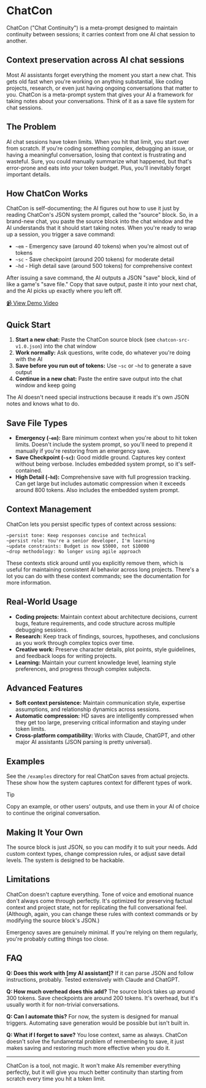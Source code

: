 # ChatCon
ChatCon ("Chat Continuity") is a meta-prompt designed to maintain continuity between sessions; it carries context from one AI chat session to another.

## Context preservation across AI chat sessions
Most AI assistants forget everything the moment you start a new chat. This gets old fast when you're working on anything substantial, like coding projects, research, or even just having ongoing conversations that matter to you.
ChatCon is a meta-prompt system that gives your AI a framework for taking notes about your conversations. Think of it as a save file system for chat sessions.

## The Problem
AI chat sessions have token limits. When you hit that limit, you start over from scratch. If you're coding something complex, debugging an issue, or having a meaningful conversation, losing that context is frustrating and wasteful.
Sure, you could manually summarize what happened, but that's error-prone and eats into your token budget. Plus, you'll inevitably forget important details.

## How ChatCon Works
ChatCon is self-documenting; the AI figures out how to use it just by reading ChatCon's JSON system prompt, called the "source" block. So, in a brand-new chat, you paste the source block into the chat window and the AI understands that it should start taking notes.
When you're ready to wrap up a session, you trigger a save command:
- `~em` - Emergency save (around 40 tokens) when you're almost out of tokens
- `~sc` - Save checkpoint (around 200 tokens) for moderate detail
- `~hd` - High detail save (around 500 tokens) for comprehensive context

After issuing a save command, the AI outputs a JSON "save" block, kind of like a game's "save file." Copy that save output, paste it into your next chat, and the AI picks up exactly where you left off.

[📹 View Demo Video](https://github.com/user-attachments/assets/4fea4a54-6a88-4a0f-8b01-0fd66e13b164)

## Quick Start

1. **Start a new chat:** Paste the ChatCon source block (see `chatcon-src-v1.0.json`) into the chat window
2. **Work normally:** Ask questions, write code, do whatever you're doing with the AI
3. **Save before you run out of tokens:** Use `~sc` or `~hd` to generate a save output
4. **Continue in a new chat:** Paste the entire save output into the chat window and keep going

The AI doesn't need special instructions because it reads it's own JSON notes and knows what to do.

## Save File Types
- **Emergency (`~em`):** Bare minimum context when you're about to hit token limits. Doesn't include the system prompt, so you'll need to prepend it manually if you're restoring from an emergency save.
- **Save Checkpoint (`~sc`):** Good middle ground. Captures key context without being verbose. Includes embedded system prompt, so it's self-contained.
- **High Detail (`~hd`):** Comprehensive save with full progression tracking. Can get large but includes automatic compression when it exceeds around 800 tokens. Also includes the embedded system prompt.

## Context Management
ChatCon lets you persist specific types of context across sessions:
```
~persist tone: Keep responses concise and technical
~persist role: You're a senior developer, I'm learning
~update constraints: Budget is now $5000, not $10000  
~drop methodology: No longer using agile approach
```

These contexts stick around until you explicitly remove them, which is useful for maintaining consistent AI behavior across long projects. There's a lot you can do with these context commands; see the documentation for more information.

## Real-World Usage
- **Coding projects:** Maintain context about architecture decisions, current bugs, feature requirements, and code structure across multiple debugging sessions.
- **Research:** Keep track of findings, sources, hypotheses, and conclusions as you work through complex topics over time.
- **Creative work:** Preserve character details, plot points, style guidelines, and feedback loops for writing projects.
- **Learning:** Maintain your current knowledge level, learning style preferences, and progress through complex subjects.

## Advanced Features
- **Soft context persistence:** Maintain communication style, expertise assumptions, and relationship dynamics across sessions.
- **Automatic compression:** HD saves are intelligently compressed when they get too large, preserving critical information and staying under token limits.
- **Cross-platform compatibility:** Works with Claude, ChatGPT, and other major AI assistants (JSON parsing is pretty universal).

## Examples
See the `/examples` directory for real ChatCon saves from actual projects. These show how the system captures context for different types of work.
> [!TIP]
> Copy an example, or other users' outputs, and use them in your AI of choice to continue the original conversation.

## Making It Your Own
The source block is just JSON, so you can modify it to suit your needs. Add custom context types, change compression rules, or adjust save detail levels. The system is designed to be hackable.

## Limitations
ChatCon doesn't capture everything. Tone of voice and emotional nuance don't always come through perfectly. It's optimized for preserving factual context and project state, not for replicating the full conversational feel. (Although, again, you can change these rules with context commands or by modifying the source block's JSON.)

Emergency saves are genuinely minimal. If you're relying on them regularly, you're probably cutting things too close.

## FAQ
**Q: Does this work with [my AI assistant]?**
If it can parse JSON and follow instructions, probably. Tested extensively with Claude and ChatGPT.

**Q: How much overhead does this add?**
The source block takes up around 300 tokens. Save checkpoints are around 200 tokens. It's overhead, but it's usually worth it for non-trivial conversations.

**Q: Can I automate this?**
For now, the system is designed for manual triggers. Automating save generation would be possible but isn't built in.

**Q: What if I forget to save?**
You lose context, same as always. ChatCon doesn't solve the fundamental problem of remembering to save, it just makes saving and restoring much more effective when you do it.

---

ChatCon is a tool, not magic. It won't make AIs remember everything perfectly, but it will give you much better continuity than starting from scratch every time you hit a token limit.
